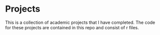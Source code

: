 # Projects
This is a collection of academic projects that I have completed.
The code for these projects are contained in this repo and consist of r files.
